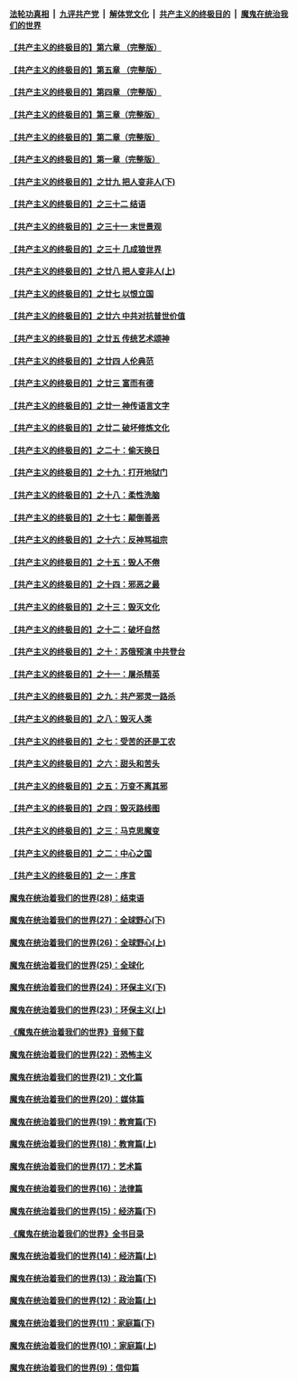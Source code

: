 ####  [法轮功真相](../../../../basic/blob/master/README.md?t=09170852) &nbsp;|&nbsp; [九评共产党](../../../../9ping.md/blob/master/README.md?t=09170852) &nbsp;|&nbsp; [解体党文化](../../../../jtdwh.md/blob/master/README.md?t=09170852)  &nbsp;|&nbsp; [共产主义的终极目的](../../../../gczydzjmd.md/blob/master/README.md?t=09170852) &nbsp;|&nbsp; [魔鬼在统治我们的世界](../../../../mgztzwmdsj.md/blob/master/README.md?t=09170852) 

#### [【共产主义的终极目的】第六章 （完整版）](../pages/nsc422/n11428913.md?t=09170852) 

#### [【共产主义的终极目的】第五章 （完整版）](../pages/nsc422/n11428912.md?t=09170852) 

#### [【共产主义的终极目的】第四章 （完整版）](../pages/nsc422/n11428907.md?t=09170852) 

#### [【共产主义的终极目的】第三章（完整版）](../pages/nsc422/n11428848.md?t=09170852) 

#### [【共产主义的终极目的】第二章（完整版）](../pages/nsc422/n11428831.md?t=09170852) 

#### [【共产主义的终极目的】第一章（完整版）](../pages/nsc422/n11417651.md?t=09170852) 

#### [【共产主义的终极目的】之廿九 把人变非人(下)](../pages/nsc422/n11344140.md?t=09170852) 

#### [【共产主义的终极目的】之三十二 结语](../pages/nsc422/n11360535.md?t=09170852) 

#### [【共产主义的终极目的】之三十一 末世景观](../pages/nsc422/n11351129.md?t=09170852) 

#### [【共产主义的终极目的】之三十 几成狼世界](../pages/nsc422/n11348280.md?t=09170852) 

#### [【共产主义的终极目的】之廿八 把人变非人(上)](../pages/nsc422/n11340492.md?t=09170852) 

#### [【共产主义的终极目的】之廿七 以恨立国](../pages/nsc422/n11336944.md?t=09170852) 

#### [【共产主义的终极目的】之廿六 中共对抗普世价值](../pages/nsc422/n11324785.md?t=09170852) 

#### [【共产主义的终极目的】之廿五 传统艺术颂神](../pages/nsc422/n11296396.md?t=09170852) 

#### [【共产主义的终极目的】之廿四 人伦典范](../pages/nsc422/n11296397.md?t=09170852) 

#### [【共产主义的终极目的】之廿三 富而有德](../pages/nsc422/n11283598.md?t=09170852) 

#### [【共产主义的终极目的】之廿一 神传语言文字](../pages/nsc422/n11263265.md?t=09170852) 

#### [【共产主义的终极目的】之廿二 破坏修炼文化](../pages/nsc422/n11245728.md?t=09170852) 

#### [【共产主义的终极目的】之二十：偷天换日](../pages/nsc422/n11238846.md?t=09170852) 

#### [【共产主义的终极目的】之十九：打开地狱门](../pages/nsc422/n11206376.md?t=09170852) 

#### [【共产主义的终极目的】之十八：柔性洗脑](../pages/nsc422/n11199994.md?t=09170852) 

#### [【共产主义的终极目的】之十七：颠倒善恶](../pages/nsc422/n11179782.md?t=09170852) 

#### [【共产主义的终极目的】之十六：反神骂祖宗](../pages/nsc422/n11166798.md?t=09170852) 

#### [【共产主义的终极目的】之十五：毁人不倦](../pages/nsc422/n11166792.md?t=09170852) 

#### [【共产主义的终极目的】之十四：邪恶之最](../pages/nsc422/n11150249.md?t=09170852) 

#### [【共产主义的终极目的】之十三：毁灭文化](../pages/nsc422/n11135227.md?t=09170852) 

#### [【共产主义的终极目的】之十二：破坏自然](../pages/nsc422/n11135214.md?t=09170852) 

#### [【共产主义的终极目的】之十：苏俄预演 中共登台](../pages/nsc422/n11118424.md?t=09170852) 

#### [【共产主义的终极目的】之十一：屠杀精英](../pages/nsc422/n11118442.md?t=09170852) 

#### [【共产主义的终极目的】之九：共产邪灵一路杀](../pages/nsc422/n11114139.md?t=09170852) 

#### [【共产主义的终极目的】之八：毁灭人类](../pages/nsc422/n11108503.md?t=09170852) 

#### [【共产主义的终极目的】之七：受苦的还是工农](../pages/nsc422/n11101809.md?t=09170852) 

#### [【共产主义的终极目的】之六：甜头和苦头](../pages/nsc422/n11096971.md?t=09170852) 

#### [【共产主义的终极目的】之五：万变不离其邪](../pages/nsc422/n11091285.md?t=09170852) 

#### [【共产主义的终极目的】之四：毁灭路线图](../pages/nsc422/n11086284.md?t=09170852) 

#### [【共产主义的终极目的】之三：马克思魔变](../pages/nsc422/n11061941.md?t=09170852) 

#### [【共产主义的终极目的】之二：中心之国](../pages/nsc422/n11047728.md?t=09170852) 

#### [【共产主义的终极目的】之一：序言](../pages/nsc422/n11086077.md?t=09170852) 

#### [魔鬼在统治着我们的世界(28)：结束语](../pages/nsc422/n10936246.md?t=09170852) 

#### [魔鬼在统治着我们的世界(27)：全球野心(下)](../pages/nsc422/n10928319.md?t=09170852) 

#### [魔鬼在统治着我们的世界(26)：全球野心(上)](../pages/nsc422/n10900318.md?t=09170852) 

#### [魔鬼在统治着我们的世界(25)：全球化](../pages/nsc422/n10788205.md?t=09170852) 

#### [魔鬼在统治着我们的世界(24)：环保主义(下)](../pages/nsc422/n10695307.md?t=09170852) 

#### [魔鬼在统治着我们的世界(23)：环保主义(上)](../pages/nsc422/n10688613.md?t=09170852) 

#### [《魔鬼在统治着我们的世界》音频下载](../pages/nsc422/n10635553.md?t=09170852) 

#### [魔鬼在统治着我们的世界(22)：恐怖主义](../pages/nsc422/n10614727.md?t=09170852) 

#### [魔鬼在统治着我们的世界(21)：文化篇](../pages/nsc422/n10597706.md?t=09170852) 

#### [魔鬼在统治着我们的世界(20)：媒体篇](../pages/nsc422/n10586579.md?t=09170852) 

#### [魔鬼在统治着我们的世界(19)：教育篇(下)](../pages/nsc422/n10564808.md?t=09170852) 

#### [魔鬼在统治着我们的世界(18)：教育篇(上)](../pages/nsc422/n10526970.md?t=09170852) 

#### [魔鬼在统治着我们的世界(17)：艺术篇](../pages/nsc422/n10499093.md?t=09170852) 

#### [魔鬼在统治着我们的世界(16)：法律篇](../pages/nsc422/n10485969.md?t=09170852) 

#### [魔鬼在统治着我们的世界(15)：经济篇(下)](../pages/nsc422/n10469975.md?t=09170852) 

#### [《魔鬼在统治着我们的世界》全书目录](../pages/nsc422/n10464261.md?t=09170852) 

#### [魔鬼在统治着我们的世界(14)：经济篇(上)](../pages/nsc422/n10457370.md?t=09170852) 

#### [魔鬼在统治着我们的世界(13)：政治篇(下)](../pages/nsc422/n10448270.md?t=09170852) 

#### [魔鬼在统治着我们的世界(12)：政治篇(上)](../pages/nsc422/n10444576.md?t=09170852) 

#### [魔鬼在统治着我们的世界(11)：家庭篇(下)](../pages/nsc422/n10440961.md?t=09170852) 

#### [魔鬼在统治着我们的世界(10)：家庭篇(上)](../pages/nsc422/n10435448.md?t=09170852) 

#### [魔鬼在统治着我们的世界(9)：信仰篇](../pages/nsc422/n10432159.md?t=09170852) 

